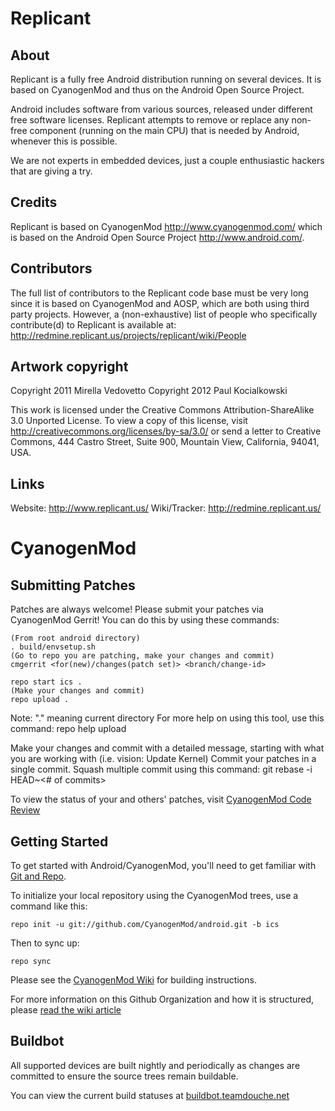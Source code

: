 Replicant
=========

About
-----

Replicant is a fully free Android distribution running on several devices.
It is based on CyanogenMod and thus on the Android Open Source Project.

Android includes software from various sources, released under different free software licenses.
Replicant attempts to remove or replace any non-free component (running on the main CPU) that is needed by Android, whenever this is possible.

We are not experts in embedded devices, just a couple enthusiastic hackers that are giving a try.

Credits
-------

Replicant is based on CyanogenMod <http://www.cyanogenmod.com/> which is based on the Android Open Source Project <http://www.android.com/>. 

Contributors
------------

The full list of contributors to the Replicant code base must be very long since it is based on CyanogenMod and AOSP, which are both using third party projects.
However, a (non-exhaustive) list of people who specifically contribute(d) to Replicant is available at: <http://redmine.replicant.us/projects/replicant/wiki/People>

Artwork copyright
-----------------

Copyright 2011 Mirella Vedovetto
Copyright 2012 Paul Kocialkowski

This work is licensed under the Creative Commons Attribution-ShareAlike 3.0 Unported License. To view a copy of this license, visit http://creativecommons.org/licenses/by-sa/3.0/ or send a letter to Creative Commons, 444 Castro Street, Suite 900, Mountain View, California, 94041, USA.

Links
-----

Website: <http://www.replicant.us/>
Wiki/Tracker: <http://redmine.replicant.us/>

CyanogenMod
===========

Submitting Patches
------------------
Patches are always welcome!  Please submit your patches via CyanogenMod Gerrit!
You can do this by using these commands:

    (From root android directory)
    . build/envsetup.sh
    (Go to repo you are patching, make your changes and commit)
    cmgerrit <for(new)/changes(patch set)> <branch/change-id> 

    repo start ics .
    (Make your changes and commit)
    repo upload .
Note: "." meaning current directory
For more help on using this tool, use this command: repo help upload

Make your changes and commit with a detailed message, starting with what you are working with (i.e. vision: Update Kernel)
Commit your patches in a single commit. Squash multiple commit using this command: git rebase -i HEAD~<# of commits>

To view the status of your and others' patches, visit [CyanogenMod Code Review](http://review.cyanogenmod.com/)


Getting Started
---------------

To get started with Android/CyanogenMod, you'll need to get
familiar with [Git and Repo](http://source.android.com/download/using-repo).

To initialize your local repository using the CyanogenMod trees, use a command like this:

    repo init -u git://github.com/CyanogenMod/android.git -b ics

Then to sync up:

    repo sync

Please see the [CyanogenMod Wiki](http://wiki.cyanogenmod.com/) for building instructions.

For more information on this Github Organization and how it is structured, 
please [read the wiki article](http://wiki.cyanogenmod.com/index.php/Github_Organization)

Buildbot
--------

All supported devices are built nightly and periodically as changes are committed to ensure the source trees remain buildable.

You can view the current build statuses at [buildbot.teamdouche.net](http://buildbot.teamdouche.net/)
